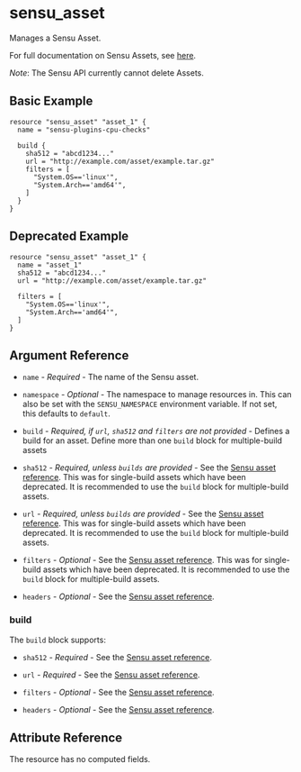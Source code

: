 # sensu_asset

Manages a Sensu Asset.

For full documentation on Sensu Assets, see [here](https://docs.sensu.io/sensu-go/latest/reference/assets).

_Note_: The Sensu API currently cannot delete Assets.

## Basic Example

```hcl
resource "sensu_asset" "asset_1" {
  name = "sensu-plugins-cpu-checks"

  build {
    sha512 = "abcd1234..."
    url = "http://example.com/asset/example.tar.gz"
    filters = [
      "System.OS=='linux'",
      "System.Arch=='amd64'",
    ]
  }
}
```

## Deprecated Example

```hcl
resource "sensu_asset" "asset_1" {
  name = "asset_1"
  sha512 = "abcd1234..."
  url = "http://example.com/asset/example.tar.gz"

  filters = [
    "System.OS=='linux'",
    "System.Arch=='amd64'",
  ]
}
```

## Argument Reference

* `name` - *Required* - The name of the Sensu asset.

* `namespace` - *Optional* - The namespace to manage resources in. This can
  also be set with the `SENSU_NAMESPACE` environment variable. If not set,
  this defaults to `default`.

* `build` - *Required, if `url`, `sha512` and `filters` are not provided* - Defines a build for an asset. Define more than one `build` block for
  multiple-build assets

* `sha512` - *Required, unless `builds` are provided* - See the [Sensu asset reference](https://docs.sensu.io/sensu-go/latest/reference/assets).
  This was for single-build assets which have been deprecated. It is recommended to use the `build` block
  for multiple-build assets.

* `url` - *Required, unless `builds` are provided* - See the [Sensu asset reference](https://docs.sensu.io/sensu-go/latest/reference/assets).
  This was for single-build assets which have been deprecated. It is recommended to use the `build` block
  for multiple-build assets.

* `filters` - *Optional* - See the [Sensu asset reference](https://docs.sensu.io/sensu-go/latest/reference/assets).
  This was for single-build assets which have been deprecated. It is recommended to use the `build` block
  for multiple-build assets.

* `headers` - *Optional* - See the [Sensu asset reference](https://docs.sensu.io/sensu-go/latest/reference/assets).

### build

The `build` block supports:

* `sha512` - *Required* - See the [Sensu asset reference](https://docs.sensu.io/sensu-go/latest/reference/assets).

* `url` - *Required* - See the [Sensu asset reference](https://docs.sensu.io/sensu-go/latest/reference/assets).

* `filters` - *Optional* - See the [Sensu asset reference](https://docs.sensu.io/sensu-go/latest/reference/assets).

* `headers` - *Optional* - See the [Sensu asset reference](https://docs.sensu.io/sensu-go/latest/reference/assets).


## Attribute Reference

The resource has no computed fields.
